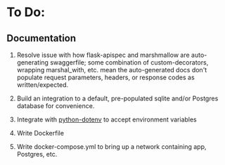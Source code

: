 # To Do:

## Documentation

1. Resolve issue with how flask-apispec and marshmallow are auto-generating swaggerfile; some combination of custom-decorators, wrapping marshal_with, etc. mean the auto-generated docs don't populate request parameters, headers, or response codes as written/expected.

2. Build an integration to a default, pre-populated sqlite and/or Postgres database for convenience.

3. Integrate with [python-dotenv](https://pypi.org/project/python-dotenv/) to accept environment variables

4. Write Dockerfile

5. Write docker-compose.yml to bring up a network containing app, Postgres, etc.
